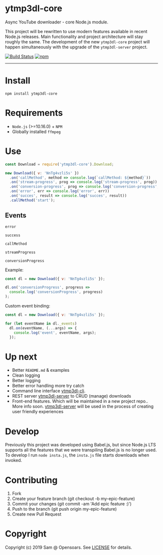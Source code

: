 # ytmp3dl-core

Async YouTube downloader - core Node.js module.

This project will be rewritten to use modern features available in recent Node.js releases. Main functionality and project architecture will stay roughly the same. The development of the new `ytmp3dl-core` project will happen simultaneously with the upgrade of the `ytmp3dl-server` project.

[![Build Status](https://travis-ci.org/opensoars/ytmp3dl-core.svg?branch=master)](https://travis-ci.org/opensoars/ytmp3dl-core)
[![npm](https://img.shields.io/npm/v/ytmp3dl-core.svg?color=green)](https://www.npmjs.com/package/ytmp3dl-core)

<!---
[![Coverage Status](https://coveralls.io/repos/opensoars/ytmp3dl-core/badge.svg?branch=master&service=github)](https://coveralls.io/github/opensoars/ytmp3dl-core?branch=master)
[![Inline docs](http://inch-ci.org/github/opensoars/ytmp3dl-core.svg?branch=master)](http://inch-ci.org/github/opensoars/ytmp3dl-core)
[![Codacy Badge](https://api.codacy.com/project/badge/f3e64501763645b9aa483bf83a4dd1d5)](https://www.codacy.com/app/sam_1700/ytmp3dl-core)
[![Code Climate](https://codeclimate.com/github/opensoars/ytmp3dl-core/badges/gpa.svg)](https://codeclimate.com/github/opensoars/ytmp3dl-core)
-->

---

# Install

`npm install ytmp3dl-core`

# Requirements

- `Node.js` (>=10.16.0) + `NPM`
- Globally installed `ffmpeg`

# Use

```js
const Download = require('ytmp3dl-core').Download;

new Download({ v: 'NnTg4vzli5s' })
  .on('callMethod', method => console.log(`callMethod: ${method}`))
  .on('stream-progress', prog => console.log('stream-progress', prog))
  .on('conversion-progress', prog => console.log('conversion-progress', prog))
  .on('error', err => console.log('error', err))
  .on('succes', result => console.log('succes', result))
  .callMethod('start');
```

## Events

`error`

`success`

`callMethod`

`streamProgress`

`conversionProgress`

Example:

```js
const dl = new Download({ v: 'NnTg4vzli5s' });

dl.on('conversionProgress', progress =>
  console.log('conversionProgress', progress)
);
```

Custom event binding:

```js
const dl = new Download({ v: 'NnTg4vzli5s' });

for (let eventName in dl._events)
  dl.on(eventName, (...args) => {
    console.log('event', eventName, args);
  });
```

# Up next

- Better `README.md` & examples
- Clean logging
- Better logging
- Better error handling more try catch
- Command line interface [ytmp3dl-cli](https://github.com/opensoars/ytmp3dl-cli).
- REST server [ytmp3dl-server](https://github.com/opensoars/ytmp3dl-server) to CRUD (manage) downloads
- Front-end features. Which will be maintained in a new project repo.. More info soon. [ytmp3dl-server](https://github.com/opensoars/ytmp3dl-server) will be used in the process of creating user friendly experiences

# Develop

Previously this project was developed using Babel.js, but since Node.js LTS supports all the features that we were transpiling Babel.js is no longer used. To develop I run `node insta.js`, the `insta.js` file starts downloads when invoked.

# Contributing

1. Fork
2. Create your feature branch (git checkout -b my-epic-feature)
3. Commit your changes (git commit -am 'Add epic feature :)')
4. Push to the branch (git push origin my-epic-feature)
5. Create new Pull Request

# Copyright

Copyright (c) 2019 Sam @ Opensoars. See [LICENSE](https://github.com/opensoars/ezreq/blob/master/LICENSE) for details.
